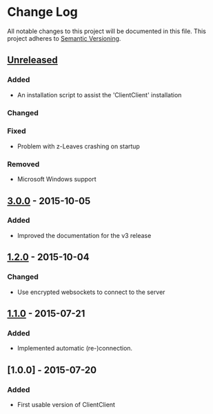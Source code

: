 # Change Log
All notable changes to this project will be documented in this file.
This project adheres to [Semantic Versioning](http://semver.org/).

## [Unreleased][unreleased]
### Added
- An installation script to assist the 'ClientClient' installation
### Changed
### Fixed
- Problem with z-Leaves crashing on startup
### Removed
- Microsoft Windows support

## [3.0.0] - 2015-10-05
### Added
- Improved the documentation for the v3 release

## [1.2.0] - 2015-10-04
### Changed
- Use encrypted websockets to connect to the server

## [1.1.0] - 2015-07-21
### Added
- Implemented automatic (re-)connection.

## [1.0.0] - 2015-07-20
### Added
- First usable version of ClientClient

[unreleased]: https://github.com/markuspg/ClientClient/compare/v3.0.0...HEAD
[3.0.0]: https://github.com/markuspg/ClientClient/compare/v1.2.0...v3.0.0
[1.2.0]: https://github.com/markuspg/ClientClient/compare/v1.1.0...v1.2.0
[1.1.0]: https://github.com/markuspg/ClientClient/compare/v1.0.0...v1.1.0
